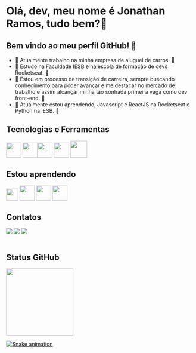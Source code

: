 # Olá, dev, meu nome é Jonathan Ramos, tudo bem?👋

## Bem vindo ao meu perfil GitHub! 🚀

- 💼 Atualmente trabalho na minha empresa de aluguel de carros. 💼
- 📖 Estudo na Faculdade IESB e na escola de formação de devs Rocketseat. 📖 
- 🚀 Estou em processo de transição de carreira, sempre buscando conhecimento para poder avançar e me destacar no mercado de trabalho e assim alcançar minha tão sonhada primeira vaga como dev front-end. 🚀
- 📝 Atualmente estou aprendendo, Javascript e ReactJS na Rocketseat e Python na IESB. 📝

## Tecnologias e Ferramentas

<img src="https://cdn.jsdelivr.net/gh/devicons/devicon/icons/windows8/windows8-original.svg" width="40" height="40"/> <img src="https://cdn.jsdelivr.net/gh/devicons/devicon/icons/html5/html5-plain-wordmark.svg" width="40" height="40"/><img src="https://cdn.jsdelivr.net/gh/devicons/devicon/icons/css3/css3-plain-wordmark.svg" width="40" height="40"/> <img src="https://cdn.jsdelivr.net/gh/devicons/devicon/icons/git/git-original.svg" width="40" height="40"/>  <img src="https://img.icons8.com/material-outlined/192/000000/github.png" width="45" height="45"/>
          
## Estou aprendendo          
<img src="https://cdn.jsdelivr.net/gh/devicons/devicon/icons/javascript/javascript-original.svg" width="32" height="32"/>  <img src="https://cdn.jsdelivr.net/gh/devicons/devicon/icons/react/react-original-wordmark.svg" width="40" height="40"/> <img src="https://cdn.jsdelivr.net/gh/devicons/devicon/icons/figma/figma-original.svg" width="40" height="40"/> <img src="https://cdn.jsdelivr.net/gh/devicons/devicon/icons/nodejs/nodejs-original.svg" width="40" height="40"/>

## Contatos

<div>
<a href="https://www.linkedin.com/in/jonathan-ramos-p/" target="_blank"><img src="https://img.shields.io/badge/-LinkedIn-%230077B5?style=for-the-badge&logo=linkedin&logoColor=white" target="_blank"></a>  <a href="https://instagram.com/jon_ramos97" target="_blank"><img src="https://img.shields.io/badge/-Instagram-%23E4405F?style=for-the-badge&logo=instagram&logoColor=white" target="_blank"></a> <a href = "mailto:desenvjonathan@hotmail.com"><img src="https://img.shields.io/badge/Microsoft_Outlook-0078D4?style=for-the-badge&logo=microsoft-outlook&logoColor=white" target="_blank"></a>  
</div>

<br/>

## Status GitHub
<div>
<a href="https://github.com/desenvjonathan">
<img height="180em" src="https://github-readme-stats.vercel.app/api/top-langs/?username=desenvjonathan&layout=compact&langs_count=7&theme=dracula"/>
</div>

![Snake animation](https://github.com/desenvjonathan/desenvjonathan/blob/output/github-contribution-grid-snake.svg)
